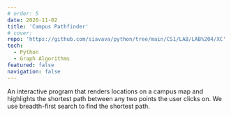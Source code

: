 ```yaml
---
# order: 5
date: 2020-11-02
title: 'Campus Pathfinder'
# cover: 
repo: 'https://github.com/siavava/python/tree/main/CS1/LAB/LAB%204/XC'
tech:
  - Python
  - Graph Algorithms
featured: false
navigation: false
---
```


An interactive program that renders locations on a campus map
and highlights the shortest path between any two points the user clicks on.
We use <highlight> breadth-first search </highlight> to find the shortest path.

